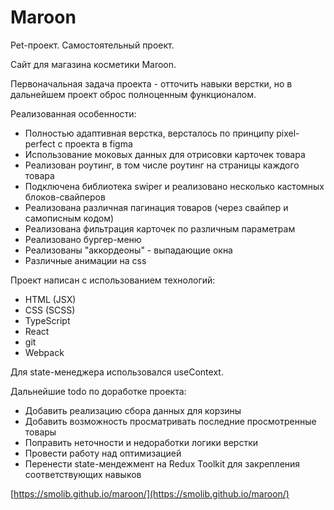 # Maroon

Pet-проект. Самостоятельный проект. 

Сайт для магазина косметики Maroon.

Первоначальная задача проекта - отточить навыки верстки, но в дальнейшем проект оброс полноценным функционалом.

Реализованная особенности:

* Полностью адаптивная верстка, версталось по принципу pixel-perfect с проекта в figma
* Использование моковых данных для отрисовки карточек товара
* Реализован роутинг, в том числе роутинг на страницы каждого товара
* Подключена библиотека swiper и реализовано несколько кастомных блоков-свайперов
* Реализована различная пагинация товаров (через свайпер и самописным кодом)
* Реализована фильтрация карточек по различным параметрам
* Реализовано бургер-меню
* Реализованы "аккордеоны" - выпадающие окна
* Различные анимации на css

Проект написан с использованием технологий:
* HTML (JSX)
* CSS (SCSS)
* TypeScript
* React
* git
* Webpack

Для state-менеджера использовался useContext.

Дальнейшие todo по доработке проекта:
* Добавить реализацию сбора данных для корзины
* Добавить возможность просматривать последние просмотренные товары
* Поправить неточности и недоработки логики верстки
* Провести работу над оптимизацией
* Перенести state-мендежмент на Redux Toolkit для закрепления соответствующих навыков


[https://smolib.github.io/maroon/](https://smolib.github.io/maroon/)
